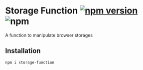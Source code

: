 # Storage Function [![npm version](https://badge.fury.io/js/storage-function.svg)](https://badge.fury.io/js/storage-function) ![npm](https://img.shields.io/npm/dt/storage-function?label=Downloads&logo=npm)
A function to manipulate browser storages

## Installation

```
npm i storage-function
```